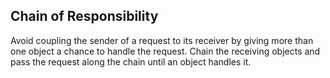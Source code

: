 ## Chain of Responsibility

Avoid coupling the sender of a request to its receiver by giving more than one object a chance to handle the request. Chain the receiving objects and pass the request along the chain until an object handles it.

